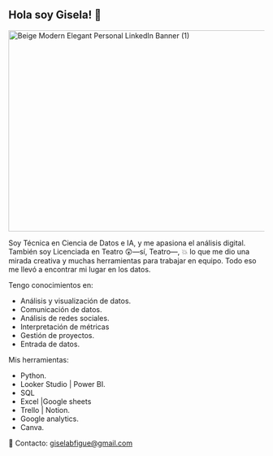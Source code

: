 ## Hola soy Gisela! 👋

<img width="1584" height="396" alt="Beige Modern Elegant Personal LinkedIn Banner (1)" src="https://github.com/user-attachments/assets/b52038b4-3053-44f5-b0c4-0f513bac5a1a" />


Soy Técnica en Ciencia de Datos e IA, y me apasiona el análisis digital. 
También soy Licenciada en Teatro 😲—sí, Teatro—, 💥 lo que me dio una mirada creativa y muchas herramientas para trabajar en equipo. 
Todo eso me llevó a encontrar mi lugar en los datos.

Tengo conocimientos en:
- Análisis y visualización de datos.
- Comunicación de datos.
- Análisis de redes sociales.
- Interpretación de métricas
- Gestión de proyectos.
- Entrada de datos.
 
Mis herramientas:
- Python.
- Looker Studio | Power BI.
- SQL
- Excel |Google sheets
- Trello | Notion.
- Google analytics.
- Canva.

📝 Contacto: giselabfigue@gmail.com
